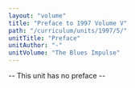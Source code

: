 ```yaml
---
layout: "volume"
title: "Preface to 1997 Volume V"
path: "/curriculum/units/1997/5/"
unitTitle: "Preface"
unitAuthor: "-"
unitVolume: "The Blues Impulse"
---
```

<body>
<p>
-- This unit has no preface --
</p>
</body>